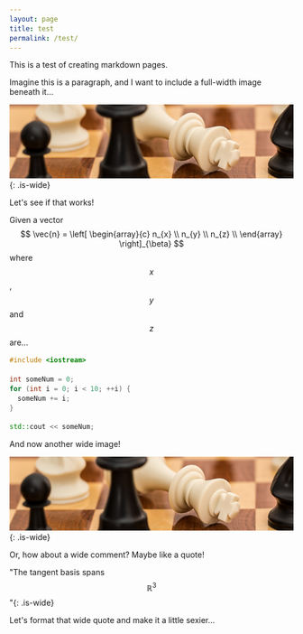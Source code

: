 ```yaml
---
layout: page
title: test
permalink: /test/
---
```


This is a test of creating markdown pages.

Imagine this is a paragraph, and I want to include a full-width image beneath it...

![](/assets/img/checkmate-small.jpg){: .is-wide}

Let's see if that works!

Given a vector
$$
  \vec{n} =
  \left[
    \begin{array}{c}
      n_{x} \\
      n_{y} \\
      n_{z} \\
    \end{array}
  \right]_{\beta}
$$
where $$x$$, $$y$$ and $$z$$ are...

``` cpp
#include <iostream>

int someNum = 0;
for (int i = 0; i < 10; ++i) {
  someNum += i;
}

std::cout << someNum;
```

And now another wide image!

![](/assets/img/checkmate-small.jpg){: .is-wide}

Or, how about a wide comment?  Maybe like a quote!

"The tangent basis spans $$\mathbb{R}^{3}$$"{: .is-wide}

Let's format that wide quote and make it a little sexier...
